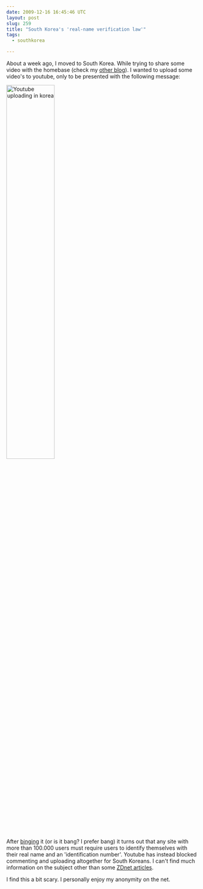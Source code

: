 ```yaml
---
date: 2009-12-16 16:45:46 UTC
layout: post
slug: 259
title: "South Korea's 'real-name verification law'"
tags:
  - southkorea

---
```

<p>About a week ago, I moved to South Korea. While trying to share some video with the homebase (check my <a href="http://roxevrt.wordpress.com">other blog</a>). I wanted to upload some video's to youtube, only to be presented with the following message:</p>

<p><a href="http://www.rooftopsolutions.nl/resources/images/posts/youtubekorea.jpg" title="Enhance!"><img src="http://www.rooftopsolutions.nl/resources/images/posts/youtubekorea.jpg" alt="Youtube uploading in korea"  style="width: 50%"/></a></p>

<p>After <a href="http://www.bing.com/">binging</a> it (or is it bang? I prefer bang) it turns out that any site with more than 100.000 users must require users to identify themselves with their real name and an 'identification number'. Youtube has instead blocked commenting and uploading altogether for South Koreans. I can't find much information on the subject other than some <a href="http://government.zdnet.com/?p=4588">ZDnet articles</a>.</p>

<p>I find this a bit scary. I personally enjoy my anonymity on the net.</p>
